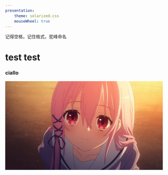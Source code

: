 ```yaml
---
presentation:
    theme: solarized.css
    mouseWheel: true
---
```

记得空格，记住格式，驼峰命名
<!-- slide -->
# test test
<!-- slide -->
### ciallo
![Ciallo](梗小姐.jpg)
